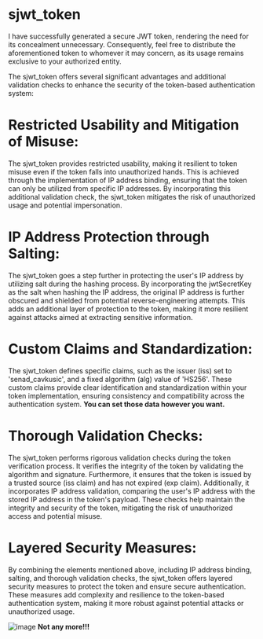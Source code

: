 # sjwt_token
I have successfully generated a secure JWT token, rendering the need for its concealment unnecessary. Consequently, feel free to distribute the aforementioned token to whomever it may concern, as its usage remains exclusive to your authorized entity.

The sjwt_token offers several significant advantages and additional validation checks to enhance the security of the token-based authentication system:

# Restricted Usability and Mitigation of Misuse: 
The sjwt_token provides restricted usability, making it resilient to token misuse even if the token falls into unauthorized hands. This is achieved through the implementation of IP address binding, ensuring that the token can only be utilized from specific IP addresses. By incorporating this additional validation check, the sjwt_token mitigates the risk of unauthorized usage and potential impersonation.

# IP Address Protection through Salting: 
The sjwt_token goes a step further in protecting the user's IP address by utilizing salt during the hashing process. By incorporating the jwtSecretKey as the salt when hashing the IP address, the original IP address is further obscured and shielded from potential reverse-engineering attempts. This adds an additional layer of protection to the token, making it more resilient against attacks aimed at extracting sensitive information.

# Custom Claims and Standardization: 
The sjwt_token defines specific claims, such as the issuer (iss) set to 'senad_cavkusic', and a fixed algorithm (alg) value of 'HS256'. These custom claims provide clear identification and standardization within your token implementation, ensuring consistency and compatibility across the authentication system. **You can set those data however you want.**

# Thorough Validation Checks: 
The sjwt_token performs rigorous validation checks during the token verification process. It verifies the integrity of the token by validating the algorithm and signature. Furthermore, it ensures that the token is issued by a trusted source (iss claim) and has not expired (exp claim). Additionally, it incorporates IP address validation, comparing the user's IP address with the stored IP address in the token's payload. These checks help maintain the integrity and security of the token, mitigating the risk of unauthorized access and potential misuse.

# Layered Security Measures: 
By combining the elements mentioned above, including IP address binding, salting, and thorough validation checks, the sjwt_token offers layered security measures to protect the token and ensure secure authentication. These measures add complexity and resilience to the token-based authentication system, making it more robust against potential attacks or unauthorized usage.

![image](https://github.com/53n4d89/sjwt_token/assets/120484854/e73aa1ac-bead-49fc-bdd3-7da8fdeefea7)
**Not any more!!!**
